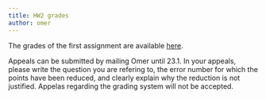 ```yaml
---
title: HW2 grades
author: omer
---
```


The grades of the first assignment are available [here](https://docs.google.com/spreadsheets/d/1ATgjSYTlO6T3OaLwaH-wCXKeBpCSb4mnuPsBN3-ANM4/edit?usp=sharing).

Appeals can be submitted by mailing Omer until 23.1. In your appeals, please write the question you are refering to, the error number for which the points have been reduced, and clearly explain why the reduction is not justified. Appelas regarding the grading system will not be accepted.
